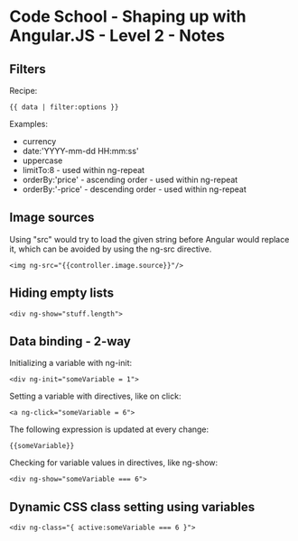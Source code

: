 # Code School - Shaping up with Angular.JS - Level 2 - Notes

## Filters

Recipe:

```
{{ data | filter:options }}
```

Examples:

* currency
* date:'YYYY-mm-dd HH:mm:ss'
* uppercase
* limitTo:8 - used within ng-repeat
* orderBy:'price' - ascending order - used within ng-repeat
* orderBy:'-price' - descending order - used within ng-repeat

## Image sources

Using "src" would try to load the given string before Angular would replace it,
which can be avoided by using the ng-src directive.

```
<img ng-src="{{controller.image.source}}"/>
```

## Hiding empty lists

```
<div ng-show="stuff.length">
```

## Data binding - 2-way

Initializing a variable with ng-init:

```
<div ng-init="someVariable = 1">
```

Setting a variable with directives, like on click:

```
<a ng-click="someVariable = 6">
```

The following expression is updated at every change:

```
{{someVariable}}
```

Checking for variable values in directives, like ng-show:

```
<div ng-show="someVariable === 6">
```

## Dynamic CSS class setting using variables

```
<div ng-class="{ active:someVariable === 6 }">
```